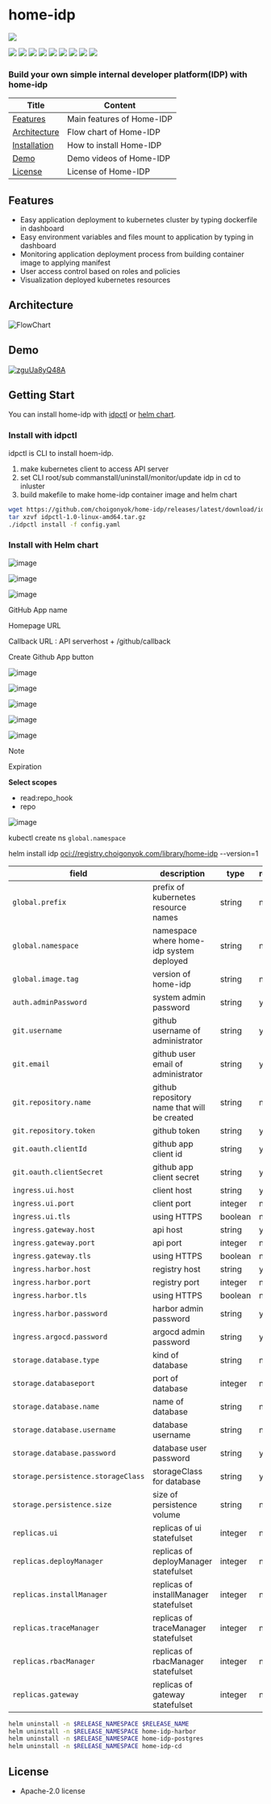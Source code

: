 # home-idp


<img src="https://img.shields.io/badge/15182-FFFFFF?style=flat&label=lines of code"/>

<img src="https://img.shields.io/badge/Go-00ADD8?style=flat&logo=go&logoColor=white"/> <img src="https://img.shields.io/badge/React-61DAFB?style=flat&logo=react&logoColor=black"/> <img src="https://img.shields.io/badge/Kubernetes-326CE5?style=flat&logo=kubernetes&logoColor=white"/> <img src="https://img.shields.io/badge/ArgoCD-EF7B4D?style=flat&logo=argo&logoColor=white"/> <img src="https://img.shields.io/badge/Harbor-60B932?style=flat&logo=harbor&logoColor=white"/> <img src="https://img.shields.io/badge/Kaniko-FFA600?style=flat&logo=kaniko&logoColor=white"/> <img src="https://img.shields.io/badge/Docker-2496ED?style=flat&logo=docker&logoColor=white"/> <img src="https://img.shields.io/badge/ProtoBuf-4285F4?style=flat&logo=google&logoColor=white"/> <img src="https://img.shields.io/badge/Gitops-181717?style=flat&logo=github&logoColor=white"/>

### **Build your own simple internal developer platform(IDP) with home-idp**

| Title         | Content                                 |
|--------------|--------------------------------------|
| [Features](#Features) | Main features of Home-IDP                    |
| [Architecture](#Architecture) | Flow chart of Home-IDP                      |
| [Installation](#Installation)  | How to install Home-IDP               |
| [Demo](#Demo) | Demo videos of Home-IDP              |
| [License](#License) | License of Home-IDP              |

## Features

* Easy application deployment to kubernetes cluster by typing dockerfile in dashboard
* Easy environment variables and files mount to application by typing in dashboard
* Monitoring application deployment process from building container image to applying manifest
* User access control based on roles and policies
* Visualization deployed kubernetes resources 

## Architecture
![FlowChart](https://home-idp-choigonyok.s3.ap-northeast-2.amazonaws.com/1+(1).png)

## Demo

[![zguUa8yQ48A](https://img.youtube.com/vi/zguUa8yQ48A/0.jpg)](https://www.youtube.com/watch?v=zguUa8yQ48A)

## Getting Start

You can install home-idp with [idpctl](https://github.com/choigonyok/home-idp?tab=readme-ov-file#install-with-idpctl) or [helm chart](https://github.com/choigonyok/home-idp?tab=readme-ov-file#install-with-idpctl).

### Install with idpctl

idpctl is CLI to install hoem-idp.

1. make kubernetes client to access API server
2. set CLI root/sub commanstall/uninstall/monitor/update idp in cd to inluster
3. build makefile to make home-idp container image and helm chart

```bash
wget https://github.com/choigonyok/home-idp/releases/latest/download/idpctl-1.0-linux-amd64.tar.gz
tar xzvf idpctl-1.0-linux-amd64.tar.gz
./idpctl install -f config.yaml
```

### Install with Helm chart

![image](https://res.craft.do/user/full/6deb5b3a-d995-5f97-e85b-e7c3c5f9702a/doc/84D7EE07-A44B-40CC-8665-922232CB5FB4/875D7928-A6BB-4C13-8952-76B2002B08AE_2/xLM0ptgyagce1rYqXIvbhlKdfyUs1R4DMcLXfuKORKMz/Image.png)

![image](https://res.craft.do/user/full/6deb5b3a-d995-5f97-e85b-e7c3c5f9702a/doc/84D7EE07-A44B-40CC-8665-922232CB5FB4/0FB4A8E0-2A6A-4254-8E5F-4A9926243FE5_2/nk4I0mWqxB8FMbK7FxQq3izrs2N9xZrvMKEuaVWv3OIz/Image.png)

![image](https://res.craft.do/user/full/6deb5b3a-d995-5f97-e85b-e7c3c5f9702a/doc/84D7EE07-A44B-40CC-8665-922232CB5FB4/74817761-28B7-4F48-AD0F-66CAC5179AD8_2/rQaxWPrxrnhRVgLUAxPJpkR67ofK4JIxdLgcKlZ90xsz/Image.png)

GitHub App name

Homepage URL

Callback URL : API serverhost + /github/callback

Create Github App button

![image](https://res.craft.do/user/full/6deb5b3a-d995-5f97-e85b-e7c3c5f9702a/doc/84D7EE07-A44B-40CC-8665-922232CB5FB4/746D7684-349C-4697-BD3A-7C098E4B957F_2/wV0CuDwG0bN4bMBxjw6C4je6r17PzL0h6EyiHC4yytEz/Image.png)

![image](https://res.craft.do/user/full/6deb5b3a-d995-5f97-e85b-e7c3c5f9702a/doc/84D7EE07-A44B-40CC-8665-922232CB5FB4/87BF64C3-647B-4DC1-8FBD-C022611F9F8E_2/MjnPeDUaQ2IByAYVlSjguOqynxbw7tGLYHM8ZXdQ0lkz/Image.png)

![image](https://res.craft.do/user/full/6deb5b3a-d995-5f97-e85b-e7c3c5f9702a/doc/84D7EE07-A44B-40CC-8665-922232CB5FB4/3AF6D8B3-F3C9-44EC-B5C2-51C7A66D6FA1_2/VrFjjp0r37W8BDS2Dw2z3HQ7bn3u9czPJxIRqAcHV5Qz/Image.png)

![image](https://res.craft.do/user/full/6deb5b3a-d995-5f97-e85b-e7c3c5f9702a/doc/84D7EE07-A44B-40CC-8665-922232CB5FB4/7CD9A57C-1487-45EA-A98D-6CB4E4351465_2/Qdykt4CMhClbyoB8e1frXiS2QmYPemuRvAGvfR0MexEz/Image.png)

![image](https://res.craft.do/user/full/6deb5b3a-d995-5f97-e85b-e7c3c5f9702a/doc/84D7EE07-A44B-40CC-8665-922232CB5FB4/FCB26870-1127-4397-A07C-B9780DEEB03A_2/MqLdBqbk66z51Mw0QRFHBLNR2HzIFC8MIdhMR6KsMTUz/Image.png)

Note

Expiration

**Select scopes**


- read:repo_hook
- repo

![image](https://res.craft.do/user/full/6deb5b3a-d995-5f97-e85b-e7c3c5f9702a/doc/84D7EE07-A44B-40CC-8665-922232CB5FB4/06237B6E-F384-478E-BA24-B16CD23637C4_2/jPLxB9dsyjzXANdubC4pADLLLOrNSxUet0FrAPswVJsz/Image.png)

kubectl create ns `global.namespace`

helm install idp [oci://registry.choigonyok.com/library/home-idp](oci://registry.choigonyok.com/library/home-idp) --version=1



| field | description | type | required |default |
|---|---|---|---|---|
|`global.prefix`|prefix of kubernetes resource names |string|no|`home-idp`|
|`global.namespace`|namespace where home-idp system deployed|string|no|`idp-system`|
|`global.image.tag`|version of home-idp|string|no|`latest`|
|`auth.adminPassword`|system admin password|string|yes|-|
|`git.username`|github username of administrator|string|yes|-|
|`git.email`|github user email of administrator|string|yes|-|
|`git.repository.name`|github repository name that will be created|string|no|`home-idp-repo`|
|`git.repository.token`|github token|string|yes|-|
|`git.oauth.clientId`|github app client id|string|yes|-|
|`git.oauth.clientSecret`|github app client secret|string|yes|-|
|`ìngress.ui.host`|client host|string|yes|-|
|`ìngress.ui.port`|client port|integer|no|80|
|`ìngress.ui.tls`|using HTTPS|boolean|no|false|
|`ìngress.gateway.host`|api host|string|yes|-|
|`ìngress.gateway.port`|api port|integer|no|80|
|`ìngress.gateway.tls`|using HTTPS|boolean|no|false|
|`ìngress.harbor.host`|registry host|string|yes|-|
|`ìngress.harbor.port`|registry port|integer|no|80|
|`ìngress.harbor.tls`|using HTTPS|boolean|no|false|
|`ìngress.harbor.password`|harbor admin password|string|yes|-|
|`ìngress.argocd.password`|argocd admin password|string|yes|-|
|`storage.database.type`|kind of database|string|no|`postgresql`|
|`storage.databaseport`|port of database|integer|no|5432|
|`storage.database.name`|name of database|string|no|`idp_db`|
|`storage.database.username`|database username|string|no|`postgres`|
|`storage.database.password`|database user password|string|yes|-|
|`storage.persistence.storageClass`|storageClass for database|string|yes|-|
|`storage.persistence.size`|size of persistence volume|string|no|`8Gi`|
|`replicas.ui`|replicas of ui statefulset|integer|no|1|
|`replicas.deployManager`|replicas of deployManager statefulset|integer|no|1|
|`replicas.installManager`|replicas of installManager statefulset|integer|no|1|
|`replicas.traceManager`|replicas of traceManager statefulset|integer|no|1|
|`replicas.rbacManager`|replicas of rbacManager statefulset|integer|no|1|
|`replicas.gateway`|replicas of gateway statefulset|integer|no|1|





```bash
helm uninstall -n $RELEASE_NAMESPACE $RELEASE_NAME
helm uninstall -n $RELEASE_NAMESPACE home-idp-harbor
helm uninstall -n $RELEASE_NAMESPACE home-idp-postgres
helm uninstall -n $RELEASE_NAMESPACE home-idp-cd
```



## License

* Apache-2.0 license